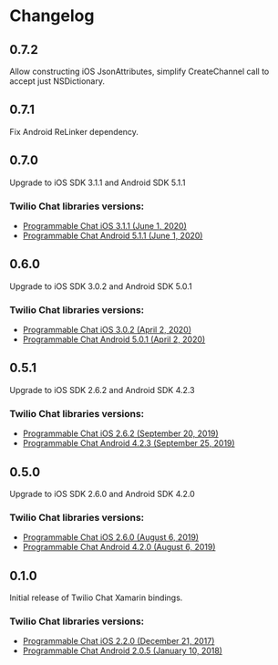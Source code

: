 # Changelog

## 0.7.2

Allow constructing iOS JsonAttributes, simplify CreateChannel call to accept just NSDictionary.

## 0.7.1

Fix Android ReLinker dependency.

## 0.7.0

Upgrade to iOS SDK 3.1.1 and Android SDK 5.1.1

### Twilio Chat libraries versions:

- [Programmable Chat iOS 3.1.1 (June 1, 2020)](https://www.twilio.com/docs/chat/ios/changelog#programmable-chat-ios-311-june-1-2020)
- [Programmable Chat Android 5.1.1 (June 1, 2020)](https://www.twilio.com/docs/chat/android/changelog#programmable-chat-android-511-jun-1-2020)

## 0.6.0

Upgrade to iOS SDK 3.0.2 and Android SDK 5.0.1

### Twilio Chat libraries versions:

- [Programmable Chat iOS 3.0.2 (April 2, 2020)](https://www.twilio.com/docs/chat/ios/changelog#programmable-chat-ios-302-april-2-2020)
- [Programmable Chat Android 5.0.1 (April 2, 2020)](https://www.twilio.com/docs/chat/android/changelog#programmable-chat-android-501-apr-2-2020)

## 0.5.1

Upgrade to iOS SDK 2.6.2 and Android SDK 4.2.3

### Twilio Chat libraries versions:

- [Programmable Chat iOS 2.6.2 (September 20, 2019)](https://www.twilio.com/docs/chat/ios/changelog#programmable-chat-ios-262-september-20-2019)
- [Programmable Chat Android 4.2.3 (September 25, 2019)](https://www.twilio.com/docs/chat/android/changelog#programmable-chat-android-423-sep-25-2019)

## 0.5.0

Upgrade to iOS SDK 2.6.0 and Android SDK 4.2.0

### Twilio Chat libraries versions:

- [Programmable Chat iOS 2.6.0 (August 6, 2019)](https://www.twilio.com/docs/chat/ios/changelog#programmable-chat-ios-260-august-6-2019)
- [Programmable Chat Android 4.2.0 (August 6, 2019)](https://www.twilio.com/docs/chat/android/changelog#programmable-chat-android-420-aug-6-2019)

## 0.1.0

Initial release of Twilio Chat Xamarin bindings.

### Twilio Chat libraries versions:

- [Programmable Chat iOS 2.2.0 (December 21, 2017)](https://www.twilio.com/docs/api/chat/changelogs/ios#programmable-chat-ios-220-december-21-2017)
- [Programmable Chat Android 2.0.5 (January 10, 2018)](https://www.twilio.com/docs/api/chat/changelogs/android#programmable-chat-android-205-january-10-2018)
